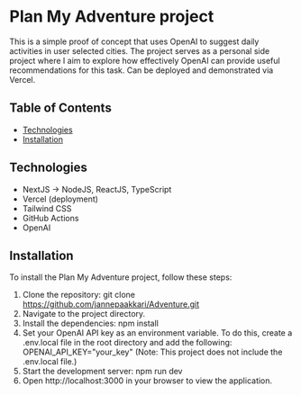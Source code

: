 # Plan My Adventure project

This is a simple proof of concept that uses OpenAI to suggest daily activities in user selected cities. The project serves as a personal side project where I aim to explore how effectively OpenAI can provide useful recommendations for this task. Can be deployed and demonstrated via Vercel.

## Table of Contents

- [Technologies](#technologies)
- [Installation](#installation)

## Technologies

- NextJS
    -> NodeJS, ReactJS, TypeScript
- Vercel (deployment)
- Tailwind CSS
- GitHub Actions
- OpenAI

## Installation

To install the Plan My Adventure project, follow these steps:

1. Clone the repository: git clone https://github.com/jannepaakkari/Adventure.git
2. Navigate to the project directory.
3. Install the dependencies: npm install
4. Set your OpenAI API key as an environment variable. To do this, create a .env.local file in the root directory and add the following: OPENAI_API_KEY="your_key" (Note: This project does not include the .env.local file.)
5. Start the development server: npm run dev
6. Open http://localhost:3000 in your browser to view the application.